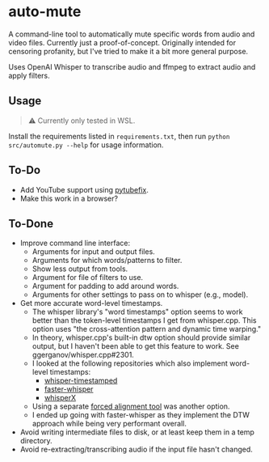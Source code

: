 # auto-mute

A command-line tool to automatically mute specific words from audio and video files. Currently just a proof-of-concept. Originally intended for censoring profanity, but I've tried to make it a bit more general purpose.

Uses OpenAI Whisper to transcribe audio and ffmpeg to extract audio and apply filters.


## Usage

> :warning: Currently only tested in WSL.

Install the requirements listed in `requirements.txt`, then run `python src/automute.py --help` for usage information.


## To-Do

- Add YouTube support using [pytubefix](https://github.com/JuanBindez/pytubefix).
- Make this work in a browser?


## To-Done

- Improve command line interface:
  - Arguments for input and output files.
  - Arguments for which words/patterns to filter.
  - Show less output from tools.
  - Argument for file of filters to use.
  - Argument for padding to add around words.
  - Arguments for other settings to pass on to whisper (e.g., model).
- Get more accurate word-level timestamps.
  - The whisper library's "word timestamps" option seems to work better than the token-level timestamps I get from whisper.cpp. This option uses "the cross-attention pattern and dynamic time warping."
  - In theory, whisper.cpp's built-in dtw option should provide similar output, but I haven't been able to get this feature to work. See ggerganov/whisper.cpp#2301.
  - I looked at the following repositories which also implement word-level timestamps:
    - [whisper-timestamped](https://github.com/linto-ai/whisper-timestamped)
    - [faster-whisper](https://github.com/SYSTRAN/faster-whisper)
    - [whisperX](https://github.com/m-bain/whisperX)
  - Using a separate [forced alignment tool](https://github.com/pettarin/forced-alignment-tools) was another option.
  - I ended up going with faster-whisper as they implement the DTW approach while being very performant overall.
- Avoid writing intermediate files to disk, or at least keep them in a temp directory.
- Avoid re-extracting/transcribing audio if the input file hasn't changed.
